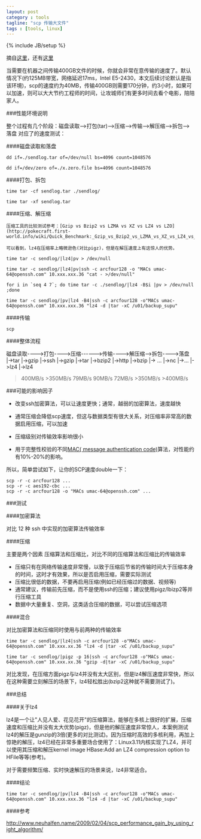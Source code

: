 ```yaml
---
layout: post
category : tools
tagline: "scp 传输大文件"
tags : [tools, linux]
---
```

{% include JB/setup %}


摘自[这里](http://www.orczhou.com/index.php/2013/11/make-scp-faster-with-cipher-and-compression/)，还有[这里](http://www.orczhou.com/index.php/2013/11/tranfer-data-faster-on-the-fly/)

当需要在机器之间传输400GB文件的时候，你就会非常在意传输的速度了。默认情况下(约125MB带宽，网络延迟17ms，Intel E5-2430，本文后续讨论默认是指该环境)，scp的速度约为40MB，传输400GB则需要170分钟，约3小时，如果可以加速，则可以大大节约工程师的时间，让攻城师们有更多时间去看个电影，陪陪家人。

###性能环境说明

整个过程有几个阶段：磁盘读取-->打包(tar)-->压缩-->传输-->解压缩-->拆包-->落盘 对应了的速度测试：

####磁盘读取和落盘

	dd if=./sendlog.tar of=/dev/null bs=4096 count=1048576
	
	dd if=/dev/zero of=./x.zero.file bs=4096 count=1048576
	
####打包、拆包

	time tar -cf sendlog.tar ./sendlog/
	
	time tar -xf sendlog.tar
	
####压缩、解压缩

	压缩工具的比较测试参考：[Gzip vs Bzip2 vs LZMA vs XZ vs LZ4 vs LZO](http://pokecraft.first-world.info/wiki/Quick_Benchmark:_Gzip_vs_Bzip2_vs_LZMA_vs_XZ_vs_LZ4_vs_LZO#Compression_time)
	
	可以看到，lz4在压缩率上略微逊色(对比pigz)，但是在解压速度上有这惊人的优势。

	time tar -c sendlog/|lz4|pv > /dev/null
	
	time tar -c sendlog/|lz4|pv|ssh -c arcfour128 -o "MACs umac-64@openssh.com" 10.xxx.xxx.36 "cat - >/dev/null"
	
	for i in `seq 4 7`; do time tar -c ./sendlog/|lz4 -B$i |pv > /dev/null ;done
	
	time tar -c sendlog/|pv|lz4 -B4|ssh -c arcfour128 -o"MACs umac-64@openssh.com" 10.xxx.xxx.36 "lz4 -d |tar -xC /u01/backup_supu"

####传输
   
   	scp

####整体流程

磁盘读取---->打包---->压缩------>传输---->解压缩-->拆包---->落盘
             |->tar   |->gzip    |->ssh   |->gzip  |->tar
                      |->bzip2   |->http  |->bzip
                      |-> ...    |->nc    |->...
                      |->lz4              |->lz4
>400MB/s    >350MB/s  79MB/s     90MB/s   72MB/s    >350MB/s >400MB/s


###可能的影响因子

* 改变ssh加密算法，可以让速度更快；通常，越弱的加密算法，速度越快

* 通常压缩会降低scp速度，但这与数据类型有很大关系，对压缩率非常高的数据启用压缩，可以加速

* 压缩级别对传输效率影响很小

* 用于完整性校验的不同[MAC( message authentication code)](en.wikipedia.org/wiki/Message_authentication_code)算法，对性能约有10%-20%的影响。

所以，简单尝试如下，让你的SCP速度double一下：

	scp -r -c arcfour128 ...
	scp -r -c aes192-cbc ...
	scp -r -c arcfour128 -o "MACs umac-64@openssh.com" ... 
	
###测试

####加密算法

对比 12 种 ssh 中实现的加密算法传输效率

####压缩

主要是两个因素 压缩算法和压缩比，对比不同的压缩算法和压缩比的传输效率

* 压缩只有在网络传输速度非常慢，以致于压缩后节省的传输时间大于压缩本身的时间，这时才有效果，所以是否启用压缩，需要实际测试
* 压缩比很低的数据，不要再启用压缩(例如已经压缩过的数据、视频等)
* 通常建议，传输前先压缩，而不是使用ssh的压缩；建议使用pigz/lbizp2等并行压缩工具
* 数据中大量重复、空洞，这类适合压缩的数据，可以尝试压缩选项

####混合

对比加密算法和压缩同时使用与前两种的传输效率

	time tar -c sendlog/|lz4|ssh -c arcfour128 -o"MACs umac-64@openssh.com" 10.xxx.xx.36 "lz4 -d |tar -xC /u01/backup_supu"
 
 	time tar -c sendlog/|pigz -p 16|ssh -c arcfour128 -o"MACs umac-64@openssh.com" 10.xxx.xx.36 "gzip -d|tar -xC /u01/backup_supu"
 	
 	
 对比发现，在压缩方面pigz与lz4并没有太大区别，但是lz4解压速度非常快，所以在这种需要立刻解压的场景下，lz4轻松胜出(bzip2这种就不需要测试了)。
 
###总结

####关于lz4

lz4是一个让"人见人爱、花见花开"的压缩算法，能够在多核上很好的扩展，压缩速度和压缩比并没有太大优势(pigz)，但是他的解压速度非常惊人，本案例测试lz4的解压是gunzip的3倍(更多的对比测试)。因为压缩时高效的多核利用，再加上惊艳的解压，lz4已经在非常多重要场合使用了：Linux3.11内核实现了LZ4，并可以使用其压缩和解压kernel image HBase:Add an LZ4 compression option to HFile等等(参考)。

对于需要频繁压缩、实时快速解压的场景来说，lz4非常适合。

####结论

	time tar -c sendlog/|pv|lz4 -B4|ssh -c arcfour128 -o"MACs umac-64@openssh.com" 10.xxx.xxx.36 "lz4 -d |tar -xC /u01/backup_supu"



####参考

http://www.neuhalfen.name/2009/02/04/scp_performance_gain_by_using_right_algorithm/
	
